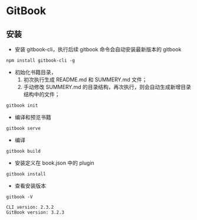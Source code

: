# GitBook

## 安装

- 安装 gitbook-cli，执行后续 gitbook 命令会自动安装最新版本的 gitbook

```shell
npm install gitbook-cli -g
```

- 初始化书籍目录，
    1. 初次执行生成 README.md 和 SUMMERY.md 文件；
    2. 手动修改 SUMMERY.md 的目录结构，再次执行，则会自动生成新增目录结构中的文件；

```shell
gitbook init
```

- 编译和预览书籍

```shell
gitbook serve
```

- 编译

```shell
gitbook build
```

- 安装定义在 book.json 中的 plugin

```shell
gitbook install
```

- 查看安装版本

```shell
gitbook -V

CLI version: 2.3.2
GitBook version: 3.2.3
```